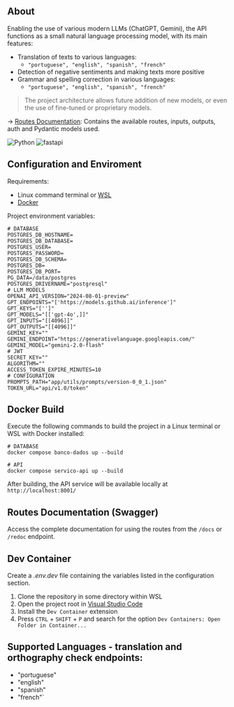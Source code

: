 ## About
Enabling the use of various modern LLMs (ChatGPT, Gemini), the API functions as a small natural language processing model, with its main features:
* Translation of texts to various languages:
    * `"portuguese", "english", "spanish", "french"`
* Detection of negative sentiments and making texts more positive
* Grammar and spelling correction in various languages:
    * `"portuguese", "english", "spanish", "french"`

> The project architecture allows future addition of new models, or even the use of fine-tuned or proprietary models.

-> [Routes Documentation](https://westron-api.onrender.com/docs/): Contains the available routes, inputs, outputs, auth and Pydantic models used.

![Python](https://img.shields.io/badge/Python-3.12-blue)
![fastapi](https://img.shields.io/badge/fastapi-0.115.6-green)
## Configuration and Enviroment
Requirements:
* Linux command terminal or [WSL](https://learn.microsoft.com/pt-br/windows/wsl/install)
* [Docker](https://docs.docker.com/get-started/get-docker/)

Project environment variables:
```shell
# DATABASE
POSTGRES_DB_HOSTNAME=
POSTGRES_DB_DATABASE=
POSTGRES_USER=
POSTGRES_PASSWORD=
POSTGRES_DB_SCHEMA=
POSTGRES_DB=
POSTGRES_DB_PORT=
PG_DATA=/data/postgres
POSTGRES_DRIVERNAME="postgresql"
# LLM MODELS
OPENAI_API_VERSION="2024-08-01-preview"
GPT_ENDPOINTS="['https://models.github.ai/inference']"
GPT_KEYS="['']"
GPT_MODELS="[['gpt-4o',]]"
GPT_INPUTS="[[4096]]"
GPT_OUTPUTS="[[4096]]"
GEMINI_KEY=""
GEMINI_ENDPOINT="https://generativelanguage.googleapis.com/"
GEMINI_MODEL="gemini-2.0-flash"
# JWT
SECRET_KEY=""
ALGORITHM=""
ACCESS_TOKEN_EXPIRE_MINUTES=10
# CONFIGURATION
PROMPTS_PATH="app/utils/prompts/version-0_0_1.json"
TOKEN_URL="api/v1.0/token"
```
## Docker Build
Execute the following commands to build the project in a Linux terminal or WSL with Docker installed:
```shell
# DATABASE
docker compose banco-dados up --build

# API
docker compose servico-api up --build
```
After building, the API service will be available locally at `http://localhost:8001/`

## Routes Documentation (Swagger)
Access the complete documentation for using the routes from the `/docs` or `/redoc` endpoint.

## Dev Container
Create a *.env.dev* file containing the variables listed in the configuration section.
1. Clone the repository in some directory within WSL
2. Open the project root in [Visual Studio Code](https://code.visualstudio.com/)
3. Install the `Dev Container` extension
4. Press `CTRL` + `SHIFT` + `P` and search for the option `Dev Containers: Open Folder in Container...`


## Supported Languages - translation and orthography check endpoints:
* "portuguese"
* "english"
* "spanish"
* "french"`